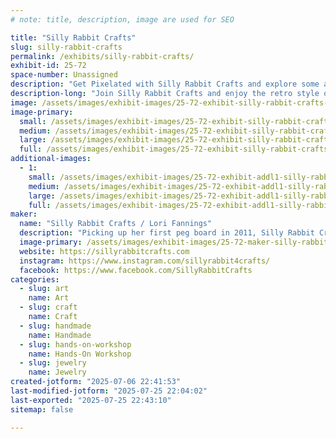 ```yaml
---
# note: title, description, image are used for SEO

title: "Silly Rabbit Crafts"
slug: silly-rabbit-crafts
permalink: /exhibits/silly-rabbit-crafts/
exhibit-id: 25-72
space-number: Unassigned
description: "Get Pixelated with Silly Rabbit Crafts and explore some awesome Perler items & even make your OWN!"
description-long: "Join Silly Rabbit Crafts and enjoy the retro style of 8bit! you can buy handmade premade items, or have a seat and make your own take home pixelation creation."
image: /assets/images/exhibit-images/25-72-exhibit-silly-rabbit-crafts-21-6-exhibit-addl1-silly-rabbit-crafts-free-play-florida-2017-large-large.png
image-primary: 
  small: /assets/images/exhibit-images/25-72-exhibit-silly-rabbit-crafts-21-6-exhibit-addl1-silly-rabbit-crafts-free-play-florida-2017-large-small.png
  medium: /assets/images/exhibit-images/25-72-exhibit-silly-rabbit-crafts-21-6-exhibit-addl1-silly-rabbit-crafts-free-play-florida-2017-large-medium.png
  large: /assets/images/exhibit-images/25-72-exhibit-silly-rabbit-crafts-21-6-exhibit-addl1-silly-rabbit-crafts-free-play-florida-2017-large-large.png
  full: /assets/images/exhibit-images/25-72-exhibit-silly-rabbit-crafts-21-6-exhibit-addl1-silly-rabbit-crafts-free-play-florida-2017-large-full.png
additional-images: 
  - 1:
    small: /assets/images/exhibit-images/25-72-exhibit-addl1-silly-rabbit-crafts-22894180-3399298030080334-1270854393511652360-n-small.jpg
    medium: /assets/images/exhibit-images/25-72-exhibit-addl1-silly-rabbit-crafts-22894180-3399298030080334-1270854393511652360-n-medium.jpg
    large: /assets/images/exhibit-images/25-72-exhibit-addl1-silly-rabbit-crafts-22894180-3399298030080334-1270854393511652360-n-large.jpg
    full: /assets/images/exhibit-images/25-72-exhibit-addl1-silly-rabbit-crafts-22894180-3399298030080334-1270854393511652360-n-full.jpg
maker: 
  name: "Silly Rabbit Crafts / Lori Fannings"
  description: "Picking up her first peg board in 2011, Silly Rabbit Crafts travels to 18 different states a year, with over 320+ shows under her belt! Silly Rabbit Crafts has melted over 31 million beads turning them into anything from Earrings to art, home decor and more!"
  image-primary: /assets/images/exhibit-images/25-72-maker-silly-rabbit-crafts-insta-profile-medium.jpg
  website: https://sillyrabbitcrafts.com
  instagram: https://www.instagram.com/sillyrabbit4crafts/
  facebook: https://www.facebook.com/SillyRabbitCrafts
categories: 
  - slug: art
    name: Art
  - slug: craft
    name: Craft
  - slug: handmade
    name: Handmade
  - slug: hands-on-workshop
    name: Hands-On Workshop
  - slug: jewelry
    name: Jewelry
created-jotform: "2025-07-06 22:41:53"
last-modified-jotform: "2025-07-25 22:04:02"
last-exported: "2025-07-25 22:43:10"
sitemap: false

---
```

